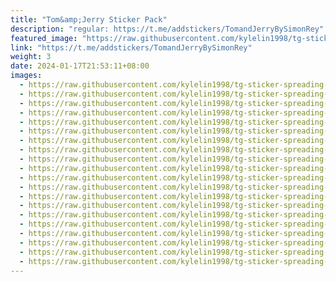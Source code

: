 ```yaml
---
title: "Tom&amp;Jerry Sticker Pack"
description: "regular: https://t.me/addstickers/TomandJerryBySimonRey"
featured_image: "https://raw.githubusercontent.com/kylelin1998/tg-sticker-spreading-worldwide-images/main/img/7c176af4-6cd7-4a34-b7e0-9cd78929440d.jpg"
link: "https://t.me/addstickers/TomandJerryBySimonRey"
weight: 3
date: 2024-01-17T21:53:11+08:00
images:
  - https://raw.githubusercontent.com/kylelin1998/tg-sticker-spreading-worldwide-images/main/img/7c176af4-6cd7-4a34-b7e0-9cd78929440d.jpg
  - https://raw.githubusercontent.com/kylelin1998/tg-sticker-spreading-worldwide-images/main/img/3e01e1c9-48d2-4751-8a30-2f6673902a01.jpg
  - https://raw.githubusercontent.com/kylelin1998/tg-sticker-spreading-worldwide-images/main/img/a794f7c9-7f2b-44aa-9939-edc7fbb77771.jpg
  - https://raw.githubusercontent.com/kylelin1998/tg-sticker-spreading-worldwide-images/main/img/751d858a-a86a-4c57-a517-cb908d3d9339.jpg
  - https://raw.githubusercontent.com/kylelin1998/tg-sticker-spreading-worldwide-images/main/img/d13fb434-6c40-4712-9565-896eef7a7764.jpg
  - https://raw.githubusercontent.com/kylelin1998/tg-sticker-spreading-worldwide-images/main/img/94017a43-2700-453e-9326-53be9ab07177.jpg
  - https://raw.githubusercontent.com/kylelin1998/tg-sticker-spreading-worldwide-images/main/img/656a4a4b-c959-4e4a-a4d2-c27e698e0b53.jpg
  - https://raw.githubusercontent.com/kylelin1998/tg-sticker-spreading-worldwide-images/main/img/0397fbd9-b420-43cf-aea4-3815bd865705.jpg
  - https://raw.githubusercontent.com/kylelin1998/tg-sticker-spreading-worldwide-images/main/img/7bf1b803-01b6-4b18-8d74-6229a387d7df.jpg
  - https://raw.githubusercontent.com/kylelin1998/tg-sticker-spreading-worldwide-images/main/img/39f294e1-4f54-46b2-81f4-2f16eb331544.jpg
  - https://raw.githubusercontent.com/kylelin1998/tg-sticker-spreading-worldwide-images/main/img/2fb6051d-eafa-4c42-ba7d-480ffa919414.jpg
  - https://raw.githubusercontent.com/kylelin1998/tg-sticker-spreading-worldwide-images/main/img/86824c7f-8ad1-4b09-8b62-424ecd9d3df7.jpg
  - https://raw.githubusercontent.com/kylelin1998/tg-sticker-spreading-worldwide-images/main/img/d1d23be3-2682-408f-aafb-cac23bcbbcbf.jpg
  - https://raw.githubusercontent.com/kylelin1998/tg-sticker-spreading-worldwide-images/main/img/01698379-cc9d-4da9-906f-0931d37ea420.jpg
  - https://raw.githubusercontent.com/kylelin1998/tg-sticker-spreading-worldwide-images/main/img/ec94c007-e76f-4bf4-9f48-37f0beb0c27a.jpg
  - https://raw.githubusercontent.com/kylelin1998/tg-sticker-spreading-worldwide-images/main/img/e3ebc533-f598-4306-bd37-13ef63a60b9b.jpg
  - https://raw.githubusercontent.com/kylelin1998/tg-sticker-spreading-worldwide-images/main/img/c9088df7-6420-4aa1-be9a-8c7ebd0c4e5c.jpg
  - https://raw.githubusercontent.com/kylelin1998/tg-sticker-spreading-worldwide-images/main/img/0cb47074-e77c-4a97-b2c5-e0ebb140c300.jpg
  - https://raw.githubusercontent.com/kylelin1998/tg-sticker-spreading-worldwide-images/main/img/d8cf7e84-af39-4898-807a-c596ca4cc770.jpg
  - https://raw.githubusercontent.com/kylelin1998/tg-sticker-spreading-worldwide-images/main/img/5d3c023d-5caa-490a-88e0-c9f4c4a7b59b.jpg
---
```

